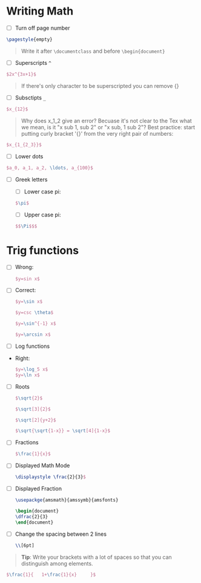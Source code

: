 # Writing Math
- [ ] Turn off page number

```tex
\pagestyle{empty}
```

> Write it after `\documentclass` and before `\begin{document}`

- [ ] Superscripts `^`

```tex
$2x^{3x+1}$
```

> If there's only character to be superscripted you can remove {}

- [ ] Subsctipts `_`

```tex
$x_{12}$
```

> Why does x_1_2 give an error?
Becuase it's not clear to the Tex what we mean, is it "x sub 1, sub 2" or "x sub, 1 sub 2"?
Best practice: start putting curly bracket '{}' from the very right pair of numbers:

```tex
$x_{1_{2_3}}$
```

- [ ] Lower dots

```tex
$a_0, a_1, a_2, \ldots, a_{100}$
```

- [ ] Greek letters
  - [ ] Lower case pi:
  ```tex
  $\pi$
  ``` 

  - [ ] Upper case pi:
  ```tex
  $$\Pi$$$
  ```

# Trig functions
- [ ] Wrong:
  ```tex
  $y=sin x$
  ```

- [ ] Correct: 
  ```tex
  $y=\sin x$
  
  $y=csc \theta$
  
  $y=\sin^{-1} x$
  
  $y=\arcsin x$
  ```

- [ ] Log functions
- Right:
  ```tex
  $y=\log_5 x$
  $y=\ln x$
  ```

- [ ] Roots
  ```tex
  $\sqrt{2}$

  $\sqrt[3]{2}$

  $\sqrt[2]{y+2}$

  $\sqrt{\sqrt{1-x}} = \sqrt[4]{1-x}$
  ```


- [ ] Fractions
  ```tex
  $\frac{1}{x}$
  ```

- [ ] Displayed Math Mode
  ```tex
  \displaystyle \frac{2}{3}$
  ```

- [ ] Displayed Fraction
  ```tex
  \usepackge{amsmath}{amssymb}{amsfonts}

  \begin{document}
  \dfrac{2}{3}
  \end{document}
  ```

- [ ] Change the spacing between 2 lines
  ```tex
  \\[6pt]
  ```

> **Tip**: Write your brackets with a lot of spaces so that you can distinguish among elements.

```tex
$\frac{1}{   1+\frac{1}{x}     }$
```

